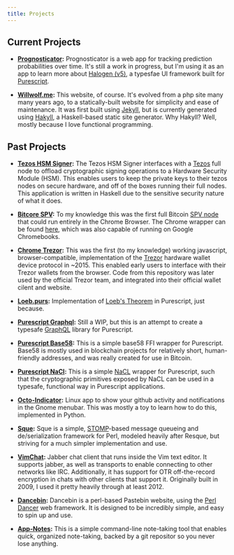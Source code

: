 ```yaml
---
title: Projects
---
```


## Current Projects

* **[Prognosticator](https://github.com/throughnothing/Prognosticator):**
  Prognosticator is a web app for tracking prediction probabilities over time.
  It's still a work in progress, but I'm using it as an app to learn more about
  [Halogen (v5)](https://github.com/purescript-halogen/purescript-halogen), a
  typesfae UI framework built for [Purescript](https://purescript.org).

* **[Willwolf.me](https://github.com/throughnothing/willwolf.me):** This
  website, of course. It's evolved from a php site many many years ago, to a
  statically-built website for simplicity and ease of maintenance. It was first
  built using [Jekyll](https://jekyllrb.com), but is currently generated using
  [Hakyll](https://jaspervdj.be/hakyll/), a Haskell-based static site generator.
  Why Hakyll? Well, mostly because I love functional programming.

## Past Projects

* **[Tezos HSM Signer](https://github.com/throughnothing/tezos-hsm-signer):**
  The Tezos HSM Signer interfaces with a [Tezos](https://tezos.com) full node to
  offload cryptographic signing operations to a Hardware Security Module (HSM).
  This enables users to keep the private keys to their tezos nodes on secure
  hardware, and off of the boxes running their full nodes. This application is
  written in Haskell due to the sensitive security nature of what it does.

* **[Bitcore SPV](https://github.com/throughnothing/bitcore-spv):** To my
  knowledge this was the first full Bitcoin [SPV
  node](https://en.bitcoinwiki.org/wiki/Simplified_Payment_Verification) that
  could run entirely in the Chrome Browser. The Chrome wrapper can be found
  [here](https://github.com/throughnothing/BitcoinSPVCrx), which was also
  capable of running on Google Chromebooks.

* **[Chrome Trezor](https://github.com/throughnothing/chrome-trezor):** This
  was the first (to my knowledge) working javascript, browser-compatible,
  implementation of the [Trezor](https://trezor.io) hardware wallet device
  protocol in ~2015. This enabled early users to interface with their Trezor
  wallets from the browser. Code from this repository was later used by the
  official Trezor team, and integrated into their official wallet cilent and
  website.

* **[Loeb.purs](https://gist.github.com/throughnothing/1b9fff2e254e4d6df1e19b04c11f980f):**
  Implementation of [Loeb's
  Theorem](https://en.wikipedia.org/wiki/L%C3%B6b%27s_theorem) in Purescript,
  just because.

* **[Purescript Graphql](https://github.com/throughnothing/purescript-graphql):**
  Still a WIP, but this is an attempt to create a typesafe
  [GraphQL](https://graphql.org) library for Purescript.

* **[Purescript Base58](https://github.com/throughnothing/purescript-crypt-nacl):**
  This is a simple base58 FFI wrapper for Purescript. Base58 is mostly used in
  blockchain projects for relatively short, human-friendly addresses, and was
  really created for use in Bitcoin.

* **[Purescript NaCl](https://github.com/throughnothing/purescript-crypt-nacl):**
  This is a simple [NaCL](https://nacl.cr.yp.to) wrapper for Purescript, such
  that the cryptographic primitives exposed by NaCL can be used in a typesafe,
  functional way in Purescript applications.

* **[Octo-Indicator](https://github.com/throughnothing/octo-indicator):** Linux
  app to show your github activity and notifications in the Gnome menubar. This
  was mostly a toy to learn how to do this, implemented in Python.

* **[Sque](https://github.com/throughnothing/Sque):** Sque is a simple,
  [STOMP](https://stomp.github.io)-based message queueing and de/serialization
  framework for Perl, modeled heavily after Resque, but striving for a much
  simpler implementation and use.

* **[VimChat](https://github.com/throughnothing/vimchat):** Jabber chat client
  that runs inside the Vim text editor.  It supports jabber, as well as
  transports to enable connecting to other networks like IRC. Additionally, it
  has support for OTR off-the-record encryption in chats with other clients that
  support it. Originally built in 2009, I used it pretty heavily through at least 2012.

* **[Dancebin](https://github.com/throughnothing/Dancebin):** Dancebin is a
  perl-based Pastebin website, using the [Perl Dancer](http://perldancer.org)
  web framework.  It is designed to be incredibly simple, and easy to spin up
  and use.

* **[App-Notes](https://github.com/throughnothing/App-Notes):** This is a simple command-line note-taking tool that
  enables quick, organized note-taking, backed by a git repositor so you never
  lose anything.
